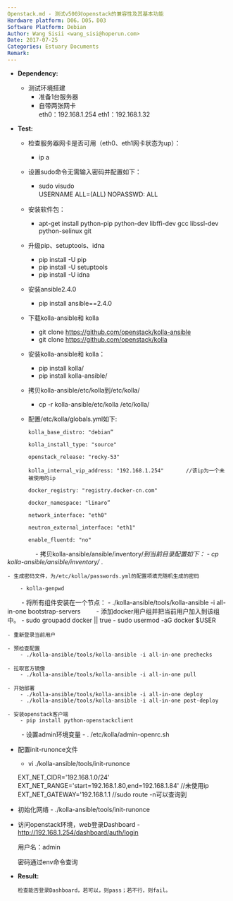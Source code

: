 ```yaml
---
Openstack.md - 测试v500对openstack的兼容性及其基本功能
Hardware platform: D06，D05，D03
Software Platform: Debian
Author: Wang Sisii <wang_sisi@hoperun.com>  
Date: 2017-07-25 
Categories: Estuary Documents  
Remark:
---
```


- **Dependency:**
    - 测试环境搭建
       	- 准备1台服务器
       	- 自带两张网卡  
           eth0：192.168.1.254
           eth1：192.168.1.32
         
- **Test:**
    - 检查服务器网卡是否可用（eth0、eth1网卡状态为up）：
         - ip a

    - 设置sudo命令无需输入密码并配置如下：
       	- sudo visudo  
           USERNAME ALL=(ALL) NOPASSWD: ALL
　　
    - 安装软件包：
         - apt-get install python-pip python-dev libffi-dev gcc libssl-dev python-selinux git
    
    - 升级pip、setuptools、idna
        - pip install -U pip
        - pip install -U setuptools
        - pip install -U idna
    
    - 安装ansible2.4.0
        - pip install ansible==2.4.0

    - 下载kolla-ansible和 kolla
         - git clone https://github.com/openstack/kolla-ansible
         - git clone https://github.com/openstack/kolla

    - 安装kolla-ansible和 kolla：
        - pip install kolla/
        - pip install kolla-ansible/

    - 拷贝kolla-ansible/etc/kolla到/etc/kolla/   
        - cp -r kolla-ansible/etc/kolla /etc/kolla/
        
    - 配置/etc/kolla/globals.yml如下:
        
          kolla_base_distro: "debian”

          kolla_install_type: "source"
 
          openstack_release: "rocky-53"
  
          kolla_internal_vip_address: "192.168.1.254"       //该ip为一个未被使用的ip
 
          docker_registry: "registry.docker-cn.com"

          docker_namespace: "linaro”

          network_interface: "eth0"
        
          neutron_external_interface: "eth1"

          enable_fluentd: "no"
　　
　　
    - 拷贝kolla-ansible/ansible/inventory/*到当前目录配置如下：
        - cp kolla-ansible/ansible/inventory/* .

    - 生成密码文件，为/etc/kolla/passwords.yml的配置项填充随机生成的密码
        
        - kolla-genpwd
　　
    - 将所有组件安装在一个节点：
        - ./kolla-ansible/tools/kolla-ansible -i all-in-one bootstrap-servers
　　
    - 添加docker用户组并把当前用户加入到该组中。
        - sudo groupadd docker || true
        - sudo usermod -aG docker $USER

    - 重新登录当前用户   
   
    - 预检查配置
        - ./kolla-ansible/tools/kolla-ansible -i all-in-one prechecks

    - 拉取官方镜像
        - ./kolla-ansible/tools/kolla-ansible -i all-in-one pull
   
    - 开始部署
        - ./kolla-ansible/tools/kolla-ansible -i all-in-one deploy
        - ./kolla-ansible/tools/kolla-ansible -i all-in-one post-deploy

    - 安装openstack客户端
        - pip install python-openstackclient  
　　
    - 设置admin环境变量
        - . /etc/kolla/admin-openrc.sh
    
   - 配置init-runonce文件
        - vi ./kolla-ansible/tools/init-runonce
         
	 EXT_NET_CIDR='192.168.1.0/24'
         EXT_NET_RANGE='start=192.168.1.80,end=192.168.1.84'    //未使用ip
         EXT_NET_GATEWAY='192.168.1.1                       //sudo route -n可以查询到
　　
   - 初始化网络
         - ./kolla-ansible/tools/init-runonce
　　
   - 访问openstack环境，web登录Dashboard
         - http://192.168.1.254/dashboard/auth/login
	   
	   用户名：admin
	   
	   密码通过env命令查询
        
- **Result:**
          
	  检查能否登录Dashboard，若可以，则pass；若不行，则fail。
          
　　

    
